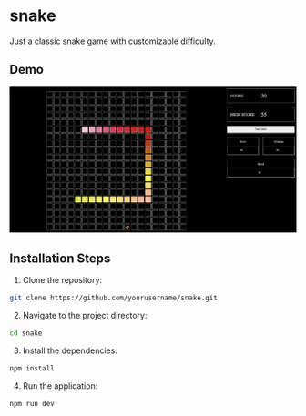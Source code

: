 # snake 
Just a classic snake game with customizable difficulty.

## Demo
![Demo Image](./demo.png)

## Installation Steps

1. Clone the repository:
  ```sh
  git clone https://github.com/yourusername/snake.git
  ```
2. Navigate to the project directory:
  ```sh
  cd snake
  ```
3. Install the dependencies:
  ```sh
  npm install
  ```
4. Run the application:
  ```sh
  npm run dev
  ```
